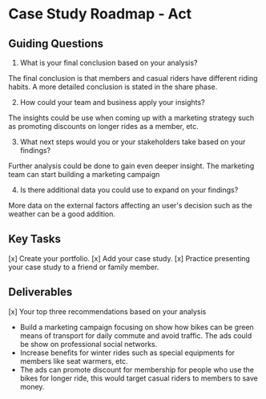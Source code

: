 # Case Study Roadmap - Act

## Guiding Questions

1. What is your final conclusion based on your analysis?

The final conclusion is that members and casual riders have different riding habits. A more detailed conclusion is stated in the share phase.

2. How could your team and business apply your insights?

The insights could be use when coming up with a marketing strategy such as promoting discounts on longer rides as a member, etc.

3. What next steps would you or your stakeholders take based on your findings?

Further analysis could be done to gain even deeper insight. The marketing team can start building a marketing campaign

4. Is there additional data you could use to expand on your findings?

More data on the external factors affecting an user's decision such as the weather can be a good addition.

## Key Tasks

[x] Create your portfolio.
[x] Add your case study.
[x] Practice presenting your case study to a friend or family member.

## Deliverables

[x] Your top three recommendations based on your analysis
- Build a marketing campaign focusing on show how bikes can be green means of transport for daily commute and avoid traffic. The ads could be show on professional social networks.
- Increase benefits for winter rides such as special equipments for members like seat warmers, etc.
- The ads can promote discount for membership for people who use the bikes for longer ride, this would target casual riders to members to save money.